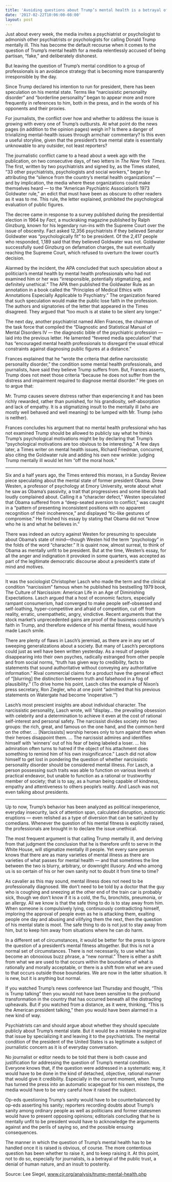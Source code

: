 ```yaml
---
title: 'Avoiding questions about Trump’s mental health is a betrayal of public trust'
date: '2017-02-22T10:06:00-08:00'
layout: post
---
```


Just about every week, the media invites a psychiatrist or psychologist to admonish other psychiatrists or psychologists for calling Donald Trump mentally ill. This has become the default recourse when it comes to the question of Trump’s mental health for a media relentlessly accused of being partisan, “fake,” and deliberately dishonest.

But leaving the question of Trump’s mental condition to a group of professionals is an avoidance strategy that is becoming more transparently irresponsible by the day.

Since Trump declared his intention to run for president, there has been speculation on his mental state. Terms like “narcissistic personality disorder” and “borderline personality” began to appear more and more frequently in references to him, both in the press, and in the words of his opponents and their proxies.

For journalists, the conflict over how and whether to address the issue is growing with every one of Trump’s outbursts. At what point do the news pages (in addition to the opinion pages) weigh in? Is there a danger of trivializing mental-health issues through armchair commentary? Is this even a useful storyline, given that the president’s true mental state is essentially unknowable to any outsider, not least reporters?

The journalistic conflict came to a head about a week ago with the publication, on two consecutive days, of two letters in *The New York Times.* The first, written by two psychiatrists and signed by, as the Times stated, “33 other psychiatrists, psychologists and social workers,” began by attributing the “silence from the country’s mental health organizations” — and by implication, the media where these organizations could make themselves heard — to the “American Psychiatric Association’s 1973 Goldwater rule,” an edict that must have been as obscure to other readers as it was to me. This rule, the letter explained, prohibited the psychological evaluation of public figures.

The decree came in response to a survey published during the presidential election in 1964 by *Fact,* a muckraking magazine published by Ralph Ginzburg, known for his legendary run-ins with the Supreme Court over the issue of obscenity. Fact asked 12,356 psychiatrists if they believed Senator Goldwater was “psychologically fit” to be president. Of the 2,417 people who responded, 1,189 said that they believed Goldwater was not. Goldwater successfully sued Ginzburg on defamation charges, the suit eventually reaching the Supreme Court, which refused to overturn the lower court’s decision.

Alarmed by the incident, the APA concluded that such speculation about a politician’s mental health by mental health professionals who had not examined him or her was “irresponsible, potentially stigmatizing, and definitely unethical.” The APA then published the Goldwater Rule as an annotation in a book called the “Principles of Medical Ethics with Annotations Especially Applicable to Psychiatry.” The organization feared that such speculation would make the public lose faith in the profession. The authors and signatories of the letter that appeared in the Times disagreed. They argued that “too much is at stake to be silent any longer.”

The next day, another psychiatrist named Allen Frances, the chairman of the task force that compiled the “Diagnostic and Statistical Manual of Mental Disorders IV — the diagnostic bible of the psychiatric profession — laid into the previous letter. He lamented “fevered media speculation” that has “encouraged mental health professionals to disregard the usual ethical constraints against diagnosing public figures at a distance.”

Frances explained that he “wrote the criteria that define narcissistic personality disorder,” the condition some mental health professionals, and journalists, have said they believe Trump suffers from. But, Frances asserts, Trump does not meet those criteria “because he does not suffer from the distress and impairment required to diagnose mental disorder.” He goes on to argue that:

Mr. Trump causes severe distress rather than experiencing it and has been richly rewarded, rather than punished, for his grandiosity, self-absorption and lack of empathy. It is a stigmatizing insult to the mentally ill (who are mostly well behaved and well meaning) to be lumped with Mr. Trump (who is neither).

Frances concludes his argument that no mental health professional who has not examined Trump should be allowed to publicly say what he thinks Trump’s psychological motivations might be by declaring that Trump’s “psychological motivations are too obvious to be interesting.” A few days later, a Times writer on mental health issues, Richard Friedman, concurred, also citing the Goldwater rule and adding his own new wrinkle: judging Trump mentally ill would let him “off the moral hook.”

- - - - - -

Six and a half years ago, the Times entered this morass, in a Sunday Review piece speculating about the mental state of former president Obama. Drew Westen, a professor of psychology at Emory University, wrote about what he saw as Obama’s passivity, a trait that progressives and some liberals had loudly complained about. Calling it a “character defect,” Westen speculated that Obama suffered from a “deep-seated aversion to conflict,” was caught in a “pattern of presenting inconsistent positions with no apparent recognition of their incoherence,” and displayed “tic-like gestures of compromise.” He finished his essay by stating that Obama did not “know who he is and what he believes in.”

There was indeed an outcry against Westen for presuming to speculate about Obama’s state of mind—though Westen hid the term “psychology” in the folds of the word “character.” It is quaint now, almost surreal, to think of Obama as mentally unfit to be president. But at the time, Westen’s essay, for all the anger and indignation it provoked in some quarters, was accepted as part of the legitimate democratic discourse about a president’s state of mind and motives.

- - - - - -

It was the sociologist Christopher Lasch who made the term and the clinical condition “narcissism” famous when he published his bestselling 1979 book, The Culture of Narcissism: American Life in an Age of Diminishing Expectations. Lasch argued that a host of economic factors, especially rampant consumerism, had converged to make people self-obsessed and self-loathing, hyper-competitive and afraid of competition, cut off from reality, erratic, unempathetic, angry, vindictive. Recent arguments that the stock market’s unprecedented gains are proof of the business community’s faith in Trump, and therefore evidence of his mental fitness, would have made Lasch smile.

There are plenty of flaws in Lasch’s jeremiad, as there are in any set of sweeping generalizations about a society. But many of Lasch’s perceptions could just as well have been written yesterday. As a result of people disappearing into their own psyches, radically estranged from other people and from social norms, “truth has given way to credibility, facts to statements that sound authoritative without conveying any authoritative information.” Rival commercial claims for a product have the general effect of “\[blurring\] the distinction between truth and falsehood in a fog of plausibility.” (To drive home his point, Lasch cites the example of Nixon’s press secretary, Ron Ziegler, who at one point “admitted that his previous statements on Watergate had become ‘inoperative.’”)

Lasch’s most prescient insights are about individual character. The narcissistic personality, Lasch wrote, will “display… the prevailing obsession with celebrity and a determination to achieve it even at the cost of rational self-interest and personal safety. The narcissist divides society into two groups: the rich, great, and famous on the one hand, and the common herd on the other. … \[Narcissists\] worship heroes only to turn against them when their heroes disappoint them. … The narcissist admires and identifies himself with ‘winners’ out of his fear of being labeled a loser. … his admiration often turns to hatred if the object of his attachment does something to remind him of his own insignificance.” Lasch did not allow himself to get lost in pondering the question of whether narcissistic personality disorder should be considered mental illness. For Lasch, a person possessing such traits was able to function on various levels of practical endeavor, but unable to function as a rational or trustworthy member of society; that is to say, as a human being capable of kindness, empathy and attentiveness to others people’s reality. And Lasch was not even talking about presidents.

- - - - - -

Up to now, Trump’s behavior has been analyzed as political inexperience, everyday insecurity, lack of attention span, calculated disruption, autocratic eruptions — even relished as a type of diversion that can be satirized by comedians. Whenever the question of his mental fitness is explicitly raised, the professionals are brought in to declare the issue unethical.

The most frequent argument is that calling Trump mentally ill, and deriving from that judgment the conclusion that he is therefore unfit to serve in the White House, will stigmatize mentally ill people. Yet every sane person knows that there are as many varieties of mental illness as there are varieties of what passes for mental health — and that sometimes the line between the two is blurry, arbitrary, or downright illusory. And who among us is so certain of his or her own sanity not to doubt it from time to time?

As cavalier as this may sound, mental illness does not need to be professionally diagnosed. We don’t need to be told by a doctor that the guy who is coughing and sneezing at the other end of the train car is probably sick, though we don’t know if it is a cold, the flu, bronchitis, pneumonia, or an allergy. All we know is that the safe thing to do is to stay away from him. When someone is compulsively lying, continuously contradicting himself, imploring the approval of people even as he is attacking them, exalting people one day and abusing and vilifying them the next, then the question of his mental state is moot. The safe thing to do is not just to stay away from him, but to keep him away from situations where he can do harm.

In a different set of circumstances, it would be better for the press to ignore the question of a president’s mental fitness altogether. But this is not a normal set of circumstances. There is not necessarily, to use what has become an obnoxious buzz phrase, a “new normal.” There is either a shift from what we are used to that occurs within the boundaries of what is rationally and morally acceptable, or there is a shift from what we are used to that occurs outside those boundaries. We are now in the latter situation. It is new, but it is anything but normal.

If you watched Trump’s news conference last Thursday and thought, “This is Trump talking” then you would not have been sensitive to the profound transformation in the country that has occurred beneath all the distracting upheavals. But if you watched from a distance, as it were, thinking, “This is the American president talking,” then you would have been alarmed in a new kind of way.

Psychiatrists can and should argue about whether they should speculate publicly about Trump’s mental state. But it would be a mistake to marginalize that issue by specializing it and leaving it to the psychiatrists. The mental condition of the president of the United States is as legitimate a subject of journalistic concern as it is of everyday conversation.

No journalist or editor needs to be told that there is both cause and justification for addressing the question of Trump’s mental condition. Everyone knows that, if the question were addressed in a systematic way, it would have to be done in the kind of detached, objective, rational manner that would give it credibility. Especially in the current moment, when Trump has turned the press into an automatic scapegoat for his own missteps, the media would have to be very careful how it raised the subject.

Op-eds questioning Trump’s sanity would have to be counterbalanced by op-eds asserting his sanity; reporters recording doubts about Trump’s sanity among ordinary people as well as politicians and former statesmen would have to present opposing opinions; editorials concluding that he is mentally unfit to be president would have to acknowledge the arguments against and the perils of saying so, and the possible ensuing consequences.

The manner in which the question of Trump’s mental health has to be handled once it is raised is obvious, of course. The more contentious question has been whether to raise it, and to keep raising it. At this point, not to do so, especially for journalists, is a betrayal of the public trust, a denial of human nature, and an insult to posterity.

Source: Lee Siegel, www.cjr.org/analysis/trump-mental-health.php
